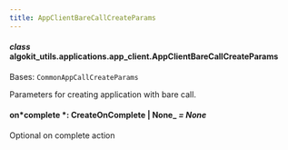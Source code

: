 ```yaml
---
title: AppClientBareCallCreateParams
---
```


#### _class_ algokit_utils.applications.app_client.AppClientBareCallCreateParams

Bases: `CommonAppCallCreateParams`

Parameters for creating application with bare call.

#### on*complete *: CreateOnComplete | None\_ _= None_

Optional on complete action
